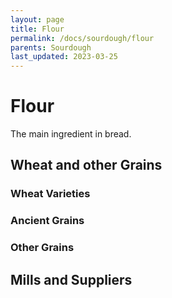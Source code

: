 ```yaml
---
layout: page
title: Flour
permalink: /docs/sourdough/flour
parents: Sourdough
last_updated: 2023-03-25
---
```


# Flour

The main ingredient in bread.

## Wheat and other Grains

### Wheat Varieties

### Ancient Grains

### Other Grains

## Mills and Suppliers
